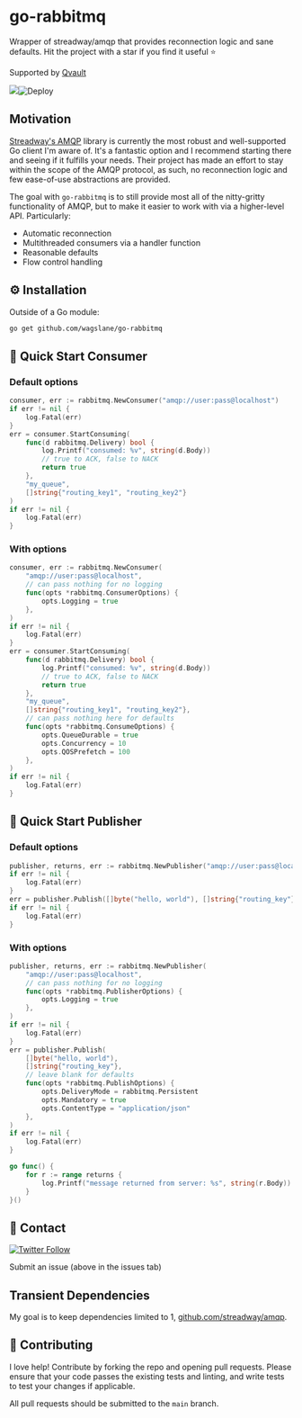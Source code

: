 # go-rabbitmq

Wrapper of streadway/amqp that provides reconnection logic and sane defaults. Hit the project with a star if you find it useful ⭐

Supported by [Qvault](https://qvault.io)

[![](https://godoc.org/github.com/wagslane/go-rabbitmq?status.svg)](https://godoc.org/github.com/wagslane/go-rabbitmq)![Deploy](https://github.com/wagslane/go-rabbitmq/workflows/Tests/badge.svg)

## Motivation

[Streadway's AMQP](https://github.com/streadway/amqp) library is currently the most robust and well-supported Go client I'm aware of. It's a fantastic option and I recommend starting there and seeing if it fulfills your needs. Their project has made an effort to stay within the scope of the AMQP protocol, as such, no reconnection logic and few ease-of-use abstractions are provided.

The goal with `go-rabbitmq` is to still provide most all of the nitty-gritty functionality of AMQP, but to make it easier to work with via a higher-level API. Particularly:

* Automatic reconnection
* Multithreaded consumers via a handler function
* Reasonable defaults
* Flow control handling

## ⚙️ Installation

Outside of a Go module:

```bash
go get github.com/wagslane/go-rabbitmq
```

## 🚀 Quick Start Consumer

### Default options

```go
consumer, err := rabbitmq.NewConsumer("amqp://user:pass@localhost")
if err != nil {
    log.Fatal(err)
}
err = consumer.StartConsuming(
    func(d rabbitmq.Delivery) bool {
        log.Printf("consumed: %v", string(d.Body))
        // true to ACK, false to NACK
        return true
    },
    "my_queue",
    []string{"routing_key1", "routing_key2"}
)
if err != nil {
    log.Fatal(err)
}
```

### With options

```go
consumer, err := rabbitmq.NewConsumer(
    "amqp://user:pass@localhost",
    // can pass nothing for no logging
    func(opts *rabbitmq.ConsumerOptions) {
        opts.Logging = true
    },
)
if err != nil {
    log.Fatal(err)
}
err = consumer.StartConsuming(
    func(d rabbitmq.Delivery) bool {
        log.Printf("consumed: %v", string(d.Body))
        // true to ACK, false to NACK
        return true
    },
    "my_queue",
    []string{"routing_key1", "routing_key2"},
    // can pass nothing here for defaults
    func(opts *rabbitmq.ConsumeOptions) {
        opts.QueueDurable = true
        opts.Concurrency = 10
        opts.QOSPrefetch = 100
    },
)
if err != nil {
    log.Fatal(err)
}
```

## 🚀 Quick Start Publisher

### Default options

```go
publisher, returns, err := rabbitmq.NewPublisher("amqp://user:pass@localhost")
if err != nil {
    log.Fatal(err)
}
err = publisher.Publish([]byte("hello, world"), []string{"routing_key"})
if err != nil {
    log.Fatal(err)
}
```

### With options

```go
publisher, returns, err := rabbitmq.NewPublisher(
    "amqp://user:pass@localhost",
    // can pass nothing for no logging
    func(opts *rabbitmq.PublisherOptions) {
        opts.Logging = true
    },
)
if err != nil {
    log.Fatal(err)
}
err = publisher.Publish(
    []byte("hello, world"),
    []string{"routing_key"},
    // leave blank for defaults
    func(opts *rabbitmq.PublishOptions) {
        opts.DeliveryMode = rabbitmq.Persistent
        opts.Mandatory = true
        opts.ContentType = "application/json"
    },
)
if err != nil {
    log.Fatal(err)
}

go func() {
    for r := range returns {
        log.Printf("message returned from server: %s", string(r.Body))
    }
}()
```

## 💬 Contact

[![Twitter Follow](https://img.shields.io/twitter/follow/wagslane.svg?label=Follow%20Wagslane&style=social)](https://twitter.com/intent/follow?screen_name=wagslane)

Submit an issue (above in the issues tab)

## Transient Dependencies

My goal is to keep dependencies limited to 1, [github.com/streadway/amqp](https://github.com/streadway/amqp).

## 👏 Contributing

I love help! Contribute by forking the repo and opening pull requests. Please ensure that your code passes the existing tests and linting, and write tests to test your changes if applicable.

All pull requests should be submitted to the `main` branch.
